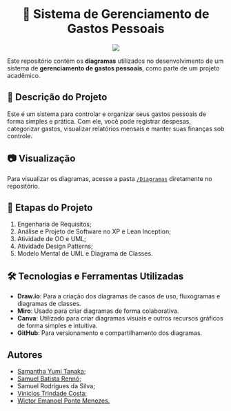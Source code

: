 <h1 align="center"> 💸 Sistema de Gerenciamento de Gastos Pessoais</h1>

<p align="center"><img src="http://img.shields.io/static/v1?label=STATUS&message=EM%20DESENVOLVIMENTO&color=GREEN&style=for-the-badge"/></p>

Este repositório contém os **diagramas** utilizados no desenvolvimento de um sistema de **gerenciamento de gastos pessoais**, como parte de um projeto acadêmico.

## 📌 Descrição do Projeto
Este é um sistema para controlar e organizar seus gastos pessoais de forma simples e prática. Com ele, você pode registrar despesas, categorizar gastos, visualizar relatórios mensais e manter suas finanças sob controle.

## 📷 Visualização
Para visualizar os diagramas, acesse a pasta [`/Diagramas`](./Diagramas) diretamente no repositório.

## 📅 Etapas do Projeto
1. Engenharia de Requisitos;
2. Análise e Projeto de Software no XP e Lean Inception;
3. Atividade de OO e UML;
4. Atividade Design Patterns;
5. Modelo Mental de UML e Diagrama de Classes.

## 🛠 Tecnologias e Ferramentas Utilizadas
- **Draw.io**: Para a criação dos diagramas de casos de uso, fluxogramas e diagramas de classes.
- **Miro**: Usado para criar diagramas de forma colaborativa.
- **Canva**: Utilizado para criar diagramas visuais e outros recursos gráficos de forma simples e intuitiva.
- **GitHub**: Para versionamento e compartilhamento dos diagramas.

## Autores
<ul>
  <li><a href="https://github.com/ySamantha">Samantha Yumi Tanaka;</a></li>
  <li><a href="https://github.com/SamuelBati">Samuel Batista Rennó;</a></li>
  <li>Samuel Rodrigues da Silva;</li>
  <li><a href="https://github.com/Vinhicious">Vinicios Trindade Costa;</a></li>
  <li><a href="https://github.com/we-learner"">Wictor Emanoel Ponte Menezes.</a></li>
</ul>
